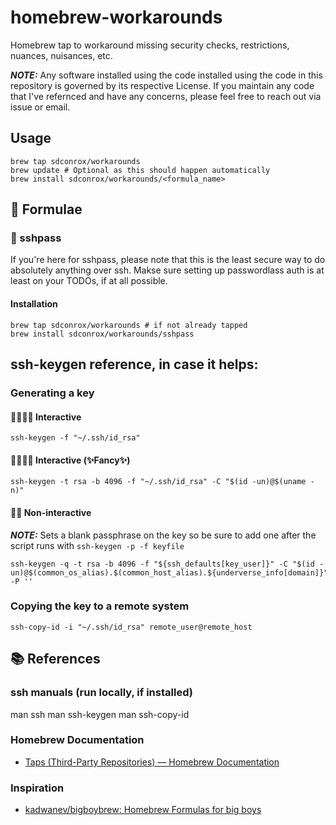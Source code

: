 # homebrew-workarounds

Homebrew tap to workaround missing security checks, restrictions, nuances, nuisances, etc.

***NOTE:*** Any software installed using the code installed using the code in this repository is governed by its respective License. If you maintain any code that I've refernced and have any concerns, please feel free to reach out via issue or email.

## Usage

    brew tap sdconrox/workarounds
    brew update # Optional as this should happen automatically
    brew install sdconrox/workarounds/<formula_name>

## 🧪 Formulae

### 🔑 sshpass

If you're here for sshpass, please note that this is the least secure way to do absolutely anything over ssh. Makse sure setting up passwordlass auth is at least on your TODOs, if at all possible. 

#### Installation

    brew tap sdconrox/workarounds # if not already tapped
    brew install sdconrox/workarounds/sshpass

## ssh-keygen reference, in case it helps:

### Generating a key

#### 👩‍💻🧑‍💻 Interactive

    ssh-keygen -f "~/.ssh/id_rsa"

#### 👩‍💻🧑‍💻 Interactive (✨Fancy✨)

    ssh-keygen -t rsa -b 4096 -f "~/.ssh/id_rsa" -C "$(id -un)@$(uname -n)"

#### 🤖👾 Non-interactive

***NOTE:*** Sets a blank passphrase on the key so be sure to add one after the script runs with `ssh-keygen -p -f keyfile`

    ssh-keygen -q -t rsa -b 4096 -f "${ssh_defaults[key_user]}" -C "$(id -un)@$(common_os_alias).$(common_host_alias).${underverse_info[domain]}" -P ''

### Copying the key to a remote system

    ssh-copy-id -i "~/.ssh/id_rsa" remote_user@remote_host

## 📚 References

### ssh manuals (run locally, if installed)

  man ssh
  man ssh-keygen
  man ssh-copy-id

### Homebrew Documentation
* [Taps (Third-Party Repositories) — Homebrew Documentation](https://docs.brew.sh/Taps "Taps (Third-Party Repositories) — Homebrew Documentation")

### Inspiration
* [kadwanev/bigboybrew: Homebrew Formulas for big boys](https://github.com/kadwanev/bigboybrew "kadwanev/bigboybrew: Homebrew Formulas for big boys")

